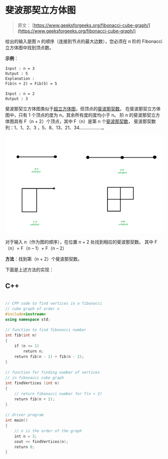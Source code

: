 # 斐波那契立方体图

> 原文： [https://www.geeksforgeeks.org/fibonacci-cube-graph/](https://www.geeksforgeeks.org/fibonacci-cube-graph/)

给出的输入是图 n 的顺序（连接到节点的最大边数），您必须在 n 阶的 Fibonacci 立方体图中找到顶点数。

**示例**：

```
Input : n = 3
Output : 5
Explanation : 
Fib(n + 2) = Fib(5) = 5

Input : n = 2
Output : 3

```

斐波那契立方体图类似于[超立方体图](https://www.geeksforgeeks.org/hypercube-graph/)，但顶点的[斐波那契数](https://www.geeksforgeeks.org/program-for-nth-fibonacci-number/)。 在斐波那契立方体图中，只有 1 个顶点的度为 n，其余所有度的度均小于 n。
阶 n 的斐波那契立方体图具有 F（n + 2）个顶点，其中 F（n）是第 n 个[斐波那契数](https://www.geeksforgeeks.org/program-for-nth-fibonacci-number/)，
斐波那契数列：1、1、2、3 ，5、8、13、21、34………………。

![](img/9f6afb7bdc0ed485a62f680367e03f48.png)

对于输入 n（作为图的顺序），在位置 n + 2 处找到相应的斐波那契数。
其中 F（n）= F（n – 1）+ F（n – 2）

**方法**：找到第（n + 2）个斐波那契数。

下面是上述方法的实现：

## C++

```cpp

// CPP code to find vertices in a fibonacci 
// cube graph of order n 
#include<iostream> 
using namespace std; 

// function to find fibonacci number 
int fib(int n) 
{ 
    if (n <= 1) 
        return n; 
    return fib(n - 1) + fib(n - 2); 
} 

// function for finding number of vertices  
// in fibonacci cube graph 
int findVertices (int n) 
{ 
    // return fibonacci number for f(n + 2)  
    return fib(n + 2); 
} 

// driver program 
int main() 
{ 
    // n is the order of the graph 
    int n = 3; 
    cout << findVertices(n); 
    return 0; 
} 

```